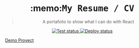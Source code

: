<h1 align="center">:memo:<tt>My Resume / CV</tt></h1>

<blockquote align="center">A portafolio to show what I can do with React</blockquote>
<p align="center">
  <a href="https://github.com/andrewaldasoro/my-portfolio">
  <img alt="Test status" src="https://github.com/andrewaldasoro/my-portfolio/workflows/Test/badge.svg?branch=develop">
  </a>
  <a href="https://github.com/andrewaldasoro/my-portfolio">
  <img alt="Deploy status" src="https://github.com/andrewaldasoro/my-portfolio/workflows/Deploy/badge.svg">
  </a>
</p>

[Demo Proyect](https://develop.andrewaldasoro.me)
